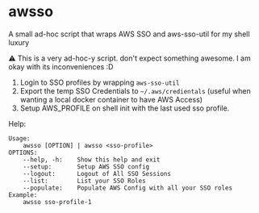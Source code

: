 # awsso
A small ad-hoc script that wraps AWS SSO and aws-sso-util for my shell luxury

⚠️ This is a very ad-hoc-y script. don't expect something awesome. I am okay with its inconveniences :D

1. Login to SSO profiles by wrapping `aws-sso-util`
2. Export the temp SSO Credentials to `~/.aws/credientals` (useful when wanting a local docker container to have AWS Access)
3. Setup AWS_PROFILE on shell init with the last used sso profile.

Help:
```text
Usage:
    awsso [OPTION] | awsso <sso-profile>
OPTIONS:
    --help, -h:    Show this help and exit
    --setup:       Setup AWS SSO config
    --logout:      Logout of All SSO Sessions
    --list:        List your SSO Roles
    --populate:    Populate AWS Config with all your SSO roles
Example:
    awsso sso-profile-1
```